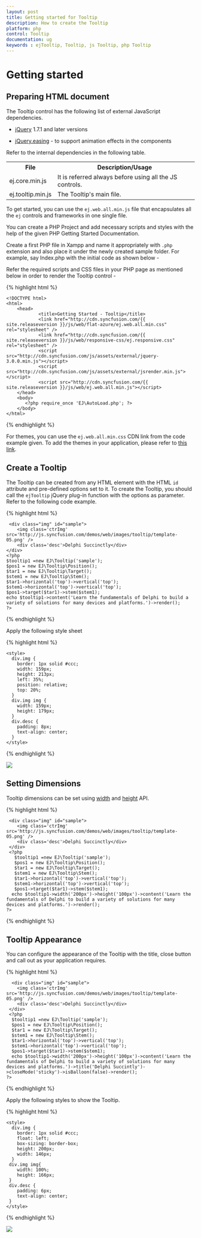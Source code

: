 ```yaml
---
layout: post
title: Getting started for Tooltip 
description: How to create the Tooltip
platform: php
control: Tooltip
documentation: ug
keywords : ejTooltip, Tooltip, js Tooltip, php Tooltip
---
```

# Getting started

## Preparing HTML document

The Tooltip control has the following list of external JavaScript dependencies. 

* [jQuery](http://jquery.com/) 1.7.1 and later versions

* [jQuery.easing](http://gsgd.co.uk/sandbox/jquery/easing/) - to support animation effects in the components

Refer to the internal dependencies in the following table.

<table>
<tr>
<th>
File                                </th><th>
Description/Usage</th></tr>
<tr>
<td>
ej.core.min.js</td><td>
It is referred always before using all the JS controls.</td></tr>
<tr>
<td>
ej.tooltip.min.js</td><td>
The Tooltip's main file.</td></tr>
</table>

To get started, you can use the `ej.web.all.min.js` file that encapsulates all the `ej` controls and frameworks in one single file. 

You can create a PHP Project and add necessary scripts and styles with the help of the given PHP Getting Started Documentation.

Create a first PHP file in Xampp and name it appropriately with `.php` extension and also place it under the newly created sample folder. For example, say Index.php with the initial code as shown below -

Refer the required scripts and CSS files in your PHP page as mentioned below in order to render the Tooltip control - 

{% highlight html %}

    <!DOCTYPE html>
    <html>
        <head>
                <title>Getting Started - Tooltip</title>
                <link href="http://cdn.syncfusion.com/{{ site.releaseversion }}/js/web/flat-azure/ej.web.all.min.css" rel="stylesheet" />
                <link href="http://cdn.syncfusion.com/{{ site.releaseversion }}/js/web/responsive-css/ej.responsive.css" rel="stylesheet" />
                <script src="http://cdn.syncfusion.com/js/assets/external/jquery-3.0.0.min.js"></script>
                <script src="http://cdn.syncfusion.com/js/assets/external/jsrender.min.js"></script>
                <script src="http://cdn.syncfusion.com/{{ site.releaseversion }}/js/web/ej.web.all.min.js"></script>
        </head>
        <body>
           <?php require_once 'EJ\AutoLoad.php'; ?>
        </body>
    </html>

{% endhighlight %}

For themes, you can use the `ej.web.all.min.css` CDN link from the code example given. To add the themes in your application, please refer to [this link](http://help.syncfusion.com/js/theming-in-essential-javascript-components).

## Create a Tooltip

The Tooltip can be created from any HTML element with the HTML `id` attribute and pre-defined options set to it. To create the Tooltip, you should call the `ejTooltip` jQuery plug-in function with the options as parameter. Refer to the following code example.

{% highlight html %}
 
     <div class="img" id="sample">
        <img class='ctrImg' src='http://js.syncfusion.com/demos/web/images/tooltip/template-05.png' />
        <div class='desc'>Delphi Succinctly</div>
    </div>
    <?php
    $tooltip1 =new EJ\Tooltip('sample');
    $pos1 = new EJ\Tooltip\Position();
    $tar1 = new EJ\Tooltip\Target();
    $stem1 = new EJ\Tooltip\Stem();
    $tar1->horizontal('top')->vertical('top');
    $stem1->horizontal('top')->vertical('top');
    $pos1->target($tar1)->stem($stem1);
    echo $tooltip1->content('Learn the fundamentals of Delphi to build a variety of solutions for many devices and platforms.')->render();
    ?>

{% endhighlight %}

Apply the following style sheet

{% highlight html %}

    <style>
      div.img {
        border: 1px solid #ccc;
        width: 159px;
        height: 213px;
        left: 35%;
        position: relative;
        top: 20%;
      }
      div.img img {
        width: 159px;
        height: 179px;
      }
      div.desc {
        padding: 8px;
        text-align: center;
      }
    </style>
    
{% endhighlight %}

![](Getteing-Started_images/Getteing-Started_img1.jpeg)

## Setting Dimensions

Tooltip dimensions can be set using [width](http://help.syncfusion.com/js/api/ejtooltip#members:width) and [height](http://help.syncfusion.com/js/api/ejtooltip#members:height) API.

{% highlight html %}
 
     <div class="img" id="sample">
        <img class='ctrImg' src='http://js.syncfusion.com/demos/web/images/tooltip/template-05.png' />
        <div class='desc'>Delphi Succinctly</div>
     </div>
     <?php
       $tooltip1 =new EJ\Tooltip('sample');
       $pos1 = new EJ\Tooltip\Position();
       $tar1 = new EJ\Tooltip\Target();
       $stem1 = new EJ\Tooltip\Stem();
       $tar1->horizontal('top')->vertical('top');
       $stem1->horizontal('top')->vertical('top');
       $pos1->target($tar1)->stem($stem1);
      echo $tooltip1->width('200px')->height('100px')->content('Learn the fundamentals of Delphi to build a variety of solutions for many devices and platforms.')->render();
    ?>
    
{% endhighlight %}

## Tooltip Appearance 

You can configure the appearance of the Tooltip with the title, close button and call out as your application requires.

{% highlight html %}
 
      <div class="img" id="sample">
        <img class='ctrImg' src='http://js.syncfusion.com/demos/web/images/tooltip/template-05.png' />
        <div class='desc'>Delphi Succinctly</div>
     </div>
     <?php
      $tooltip1 =new EJ\Tooltip('sample');
      $pos1 = new EJ\Tooltip\Position();
      $tar1 = new EJ\Tooltip\Target();
      $stem1 = new EJ\Tooltip\Stem();
      $tar1->horizontal('top')->vertical('top');
      $stem1->horizontal('top')->vertical('top');
      $pos1->target($tar1)->stem($stem1);
      echo $tooltip1->width('200px')->height('100px')->content('Learn the fundamentals of Delphi to build a variety of solutions for many devices and platforms.')->title('Delphi Succintly')->closeMode('sticky')->isBalloon(false)->render();
    ?>
    
{% endhighlight %}

Apply the following styles to show the Tooltip.

{% highlight html %}

    <style>
      div.img {
        border: 1px solid #ccc;
        float: left;
        box-sizing: border-box;
        height: 200px;
        width: 146px;
      }
     div.img img{
        width: 100%;
        height: 166px;
     }
     div.desc {
        padding: 6px;
        text-align: center;
     }
    </style>
    
{% endhighlight %}

![](Getteing-Started_images/Getteing-Started_img2.jpeg)

